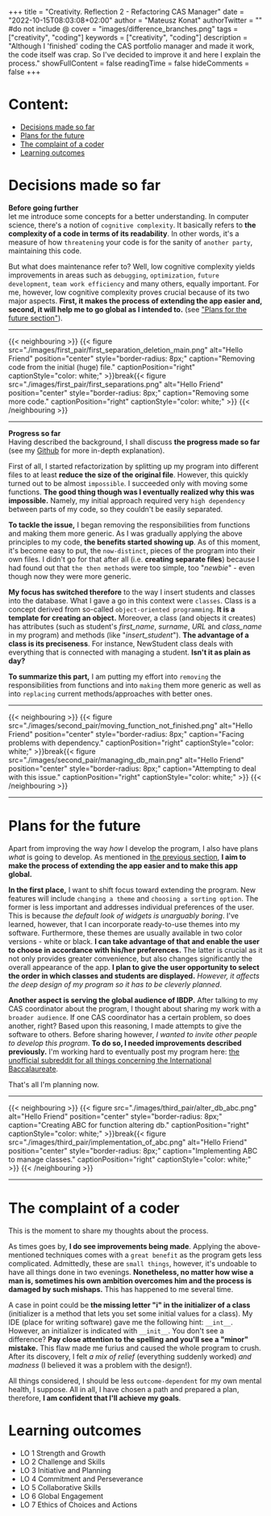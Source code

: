 +++
title = "Creativity. Reflection 2 -  Refactoring CAS Manager"
date = "2022-10-15T08:03:08+02:00"
author = "Mateusz Konat"
authorTwitter = "" #do not include @
cover = "images/difference_branches.png"
tags = ["creativity", "coding"]
keywords = ["creativity", "coding"]
description = "Although I 'finished' coding the CAS portfolio manager and made it work, the code itself was crap. So I've decided to improve it and here I explain the process."
showFullContent = false
readingTime = false
hideComments = false
+++

# Content:
- [Decisions made so far](#decisions-made-so-far)
- [Plans for the future](#plans-for-the-future)
- [The complaint of a coder](#the-complaint-of-a-coder)
- [Learning outcomes](#learning-outcomes)

# Decisions made so far
**Before going further**<br>
let me introduce some concepts for a better understanding. In computer science, there's a notion of `cognitive complexity`. It basically refers to **the complexity of a code in terms of its readability**. In other words, it's a measure of how `threatening` your code is for the sanity of `another party`, maintaining this code. 

But what does maintenance refer to? Well, low cognitive complexity yields improvements in areas such as `debugging`, `optimization`, `future development`, `team work efficiency` and many others, equally important. For me, however, low cognitive complexity proves crucial because of its two major aspects. **First, it makes the process of extending the app easier and, second, it will help me to go global as I intended to.** (see ["Plans for the future section"](#plans-for-the-future)).

***
{{< neighbouring >}}
{{< figure src="./images/first_pair/first_separation_deletion_main.png" alt="Hello Friend" position="center" style="border-radius: 8px;" caption="Removing code from the initial (huge) file." captionPosition="right" captionStyle="color: white;" >}}break{{< figure src="./images/first_pair/first_separations.png" alt="Hello Friend" position="center" style="border-radius: 8px;" caption="Removing some more code." captionPosition="right" captionStyle="color: white;" >}}
{{< /neighbouring >}}
***

**Progress so far**<br>
Having described the background, I shall discuss **the progress made so far** (see my [Github](https://github.com/undeMalum/CAS-manager) for more in-depth explanation). 

First of all, I started refactorization by splitting up my program into different files to at least **reduce the size of the original file**. However, this quickly turned out to be almost `impossible`. I succeeded only with moving some functions. **The good thing though was I eventually realized why this was impossible.** Namely, my initial approach required very `high dependency` between parts of my code, so they couldn't be easily separated.

**To tackle the issue,** I began removing the responsibilities from functions and making them more generic. As I was gradually applying the above principles to my code, **the benefits started showing up**. As of this moment, it's become easy to put, the `now-distinct`, pieces of the program into their own files. I didn't go for that after all (i.e. **creating separate files**) because I had found out that `the then methods` were too simple, too "_newbie_" - even though now they were more generic.

**My focus has switched therefore** to the way I insert students and classes into the database. What I gave a go in this context were `classes`. Class is a concept derived from so-called `object-oriented programming`. **It is a template for creating an object.** Moreover, a class (and objects it creates) has attributes (such as student's *first_name*, *surname*, *URL* and *class_name* in my program) and methods (like "*insert_student*"). **The advantage of a class is its preciseness**. For instance, NewStudent class deals with everything that is connected with managing a student. **Isn't it as plain as day?**

**To summarize this part,** I am putting my effort into `removing` the responsibilities from functions and into `making` them more generic as well as into `replacing` current methods/approaches with better ones.

***
{{< neighbouring >}}
{{< figure src="./images/second_pair/moving_function_not_finished.png" alt="Hello Friend" position="center" style="border-radius: 8px;" caption="Facing problems with dependency." captionPosition="right" captionStyle="color: white;" >}}break{{< figure src="./images/second_pair/managing_db_main.png" alt="Hello Friend" position="center" style="border-radius: 8px;" caption="Attempting to deal with this issue." captionPosition="right" captionStyle="color: white;" >}}
{{< /neighbouring >}}
***

# Plans for the future
Apart from improving the way _how_ I develop the program, I also have plans _what_ is going to develop. As mentioned in [the previous section](#decisions-made-so-far), **I aim to make the process of extending the app easier and to make this app global.** 

**In the first place,** I want to shift focus toward extending the program. New features will include `changing a theme` and `choosing a sorting option`. The former is less important and addresses individual preferences of the user. This is because _the default look of widgets is unarguably boring_. I've learned, however, that I can incorporate ready-to-use themes into my software. Furthermore, these themes are usually available in two color versions - white or black. **I can take advantage of that and enable the user to choose in accordance with his/her preferences.** The latter is crucial as it not only provides greater convenience, but also changes significantly the overall appearance of the app. **I plan to give the user opportunity to select the order in which classes and students are displayed.** _However, it affects the deep design of my program so it has to be cleverly planned_.

**Another aspect is serving the global audience of IBDP.** After talking to my CAS coordinator about the program, I thought about sharing my work with a `broader audience`. If one CAS coordinator has a certain problem, so does another, right? Based upon this reasoning, I made attempts to give the software to others. Before sharing however, _I wanted to invite other people to develop this program_. **To do so, I needed improvements described previously.** I'm working hard to eventually post my program here: [the unofficial subreddit for all things concerning the International Baccalaureate](https://www.reddit.com/r/IBO/).

That's all I'm planning now.

***
{{< neighbouring >}}
{{< figure src="./images/third_pair/alter_db_abc.png" alt="Hello Friend" position="center" style="border-radius: 8px;" caption="Creating ABC for function altering db." captionPosition="right" captionStyle="color: white;" >}}break{{< figure src="./images/third_pair/implementation_of_abc.png" alt="Hello Friend" position="center" style="border-radius: 8px;" caption="Implementing ABC to manage classes." captionPosition="right" captionStyle="color: white;" >}}
{{< /neighbouring >}}
***

# The complaint of a coder
This is the moment to share my thoughts about the process.

As times goes by, **I do see improvements being made**. Applying the above-mentioned techniques comes with a `great benefit` as the program gets less complicated. Admittedly, these are `small things`, however, it's undoable to have all things done in two evenings. **Nonetheless, no matter how wise a man is, sometimes his own ambition overcomes him and the process is damaged by such mishaps.** This has happened to me several time. 

A case in point could be **the missing letter "i" in the initializer of a class** (initializer is a method that lets you set some initial values for a class). My IDE (place for writing software) gave me the following hint: `__int__`. However, an initializer is indicated with `__init__`. You don't see a difference? **Pay close attention to the spelling and you'll see a "minor" mistake.** This flaw made me furius and caused the whole program to crush. After its discovery, I felt _a mix of relief_ (everything suddenly worked) _and madness_ (I believed it was a problem with the design!).

All things considered, I should be less `outcome-dependent` for my own mental health, I suppose. All in all, I have chosen a path and prepared a plan, therefore, **I am confident that I'll achieve my goals**.

# Learning outcomes
- LO 1 Strength and Growth
- LO 2 Challenge and Skills
- LO 3 Initiative and Planning
- LO 4 Commitment and Perseverance
- LO 5 Collaborative Skills
- LO 6 Global Engagement
- LO 7 Ethics of Choices and Actions
